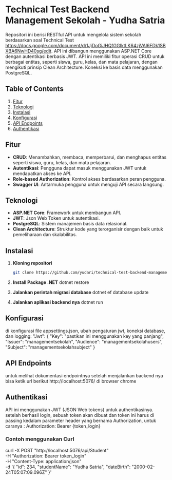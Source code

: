 # Technical Test Backend Management Sekolah - Yudha Satria
Repositori ini berisi RESTful API untuk mengelola sistem sekolah berdasarkan soal Technical Test https://docs.google.com/document/d/1JjDoGiJHQfGGIktLK64zjVAl6FDk1SBXBA6NwHD40sg/edit. API ini dibangun menggunakan ASP.NET Core dengan autentikasi berbasis JWT. API ini memiliki fitur operasi CRUD untuk berbagai entitas, seperti siswa, guru, kelas, dan mata pelajaran, dengan mengikuti prinsip Clean Architecture. Koneksi ke basis data menggunakan PostgreSQL.

## Table of Contents

1. [Fitur](#fitur)
2. [Teknologi](#teknologi)
3. [Instalasi](#instalasi)
4. [Konfigurasi](#konfigurasi)
5. [API Endpoints](#api-endpoints)
6. [Authentikasi](#authentikasi)

## Fitur

- **CRUD**: Menambahkan, membaca, memperbarui, dan menghapus entitas seperti siswa, guru, kelas, dan mata pelajaran.
- **Autentikasi**: Pengguna dapat masuk menggunakan JWT untuk mendapatkan akses ke API.
- **Role-based Authorization**: Kontrol akses berdasarkan peran pengguna.
- **Swagger UI**: Antarmuka pengguna untuk menguji API secara langsung.

## Teknologi

- **ASP.NET Core**: Framework untuk membangun API.
- **JWT**: Json Web Token untuk autentikasi.
- **PostgreSQL**: Sistem manajemen basis data relasional.
- **Clean Architecture**: Struktur kode yang terorganisir dengan baik untuk pemeliharaan dan skalabilitas.

## Instalasi

1. **Kloning repositori**

   ```bash
   git clone https://github.com/yudari/technical-test-backend-management-sekolah.git
2. **Install Package .NET**
   dotnet restore

3. **Jalankan perintah migrasi database**
   dotnet ef database update

4. **Jalankan aplikasi backend nya**
   dotnet run

## Konfigurasi

di konfigurasi file appsettings.json, ubah pengaturan jwt, koneksi database, dan logging:
"Jwt": {
  "Key": "pastikan ini menggunakan key yang panjang",
  "Issuer": "managementsekolah",
  "Audience": "managementsekolahusers",
  "Subject": "managementsekolahsubject"
}

## API Endpoints
untuk melihat dokumentasi endpointnya setelah menjalankan backend nya bisa ketik url berikut http://localhost:5076/ di browser chrome

## Authentikasi
API ini menggunakan JWT  (JSON Web tokens) untuk authentikasinya. setelah berhasil login, sebuah token akan dibuat dan token ini harus di passing kedalam parameter header yang bernama Authorization, untuk caranya : 
Authorization: Bearer {token_login}
### Contoh menggunakan Curl
curl -X POST "http://localhost:5076/api/Student" \
  -H "Authorization: Bearer token_login" \
  -H "Content-Type: application/json" \
  -d '{
    "id": 234,
    "studentName": "Yudha Satria",
    "dateBirth": "2000-02-24T05:07:09.096Z"
  }'

